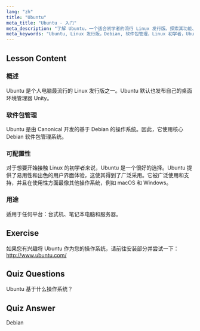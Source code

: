 ```yaml
---
lang: "zh"
title: "Ubuntu"
meta_title: "Ubuntu - 入门"
meta_description: "了解 Ubuntu，一个适合初学者的流行 Linux 发行版。探索其功能、软件包管理以及它为何非常适合桌面和服务器使用。"
meta_keywords: "Ubuntu, Linux 发行版，Debian, 软件包管理，Linux 初学者，Ubuntu 教程，Linux 指南"
---
```


## Lesson Content

### 概述

Ubuntu 是个人电脑最流行的 Linux 发行版之一。Ubuntu 默认也发布自己的桌面环境管理器 Unity。

### 软件包管理

Ubuntu 是由 Canonical 开发的基于 Debian 的操作系统。因此，它使用核心 Debian 软件包管理系统。

### 可配置性

对于想要开始接触 Linux 的初学者来说，Ubuntu 是一个很好的选择。Ubuntu 提供了易用性和出色的用户界面体验，这使其得到了广泛采用。它被广泛使用和支持，并且在使用性方面最像其他操作系统，例如 macOS 和 Windows。

### 用途

适用于任何平台：台式机、笔记本电脑和服务器。

## Exercise

如果您有兴趣将 Ubuntu 作为您的操作系统，请前往安装部分并尝试一下：
<http://www.ubuntu.com/>

## Quiz Questions

Ubuntu 基于什么操作系统？

## Quiz Answer

Debian
